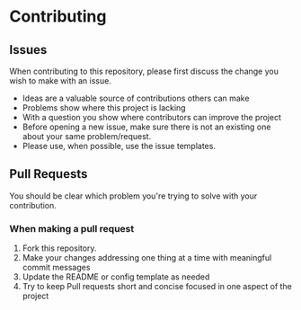 # Contributing

## Issues

When contributing to this repository, please first discuss the change you wish to make with an issue.

- Ideas are a valuable source of contributions others can make
- Problems show where this project is lacking
- With a question you show where contributors can improve the project
- Before opening a new issue, make sure there is not an existing one about your same problem/request.
- Please use, when possible, use the issue templates.

## Pull Requests

You should be clear which problem you're trying to solve with your
contribution.

### When making a pull request

1. Fork this repository.
2. Make your changes addressing one thing at a time with meaningful commit messages
3. Update the README or config template as needed
4. Try to keep Pull requests short and concise focused in one aspect of the project
